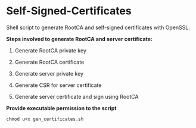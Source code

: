 # Self-Signed-Certificates
Shell script to generate RootCA and self-signed certificates with OpenSSL.

**Steps involved to generate RootCA and server certificate:**

1. Generate RootCA private key

2. Generate RootCA certificate

3. Generate server private key

4. Generate CSR for server certificate

5. Generate server certificate and sign using RootCA

**Provide executable permission to the script**

    chmod u+x gen_certificates.sh

